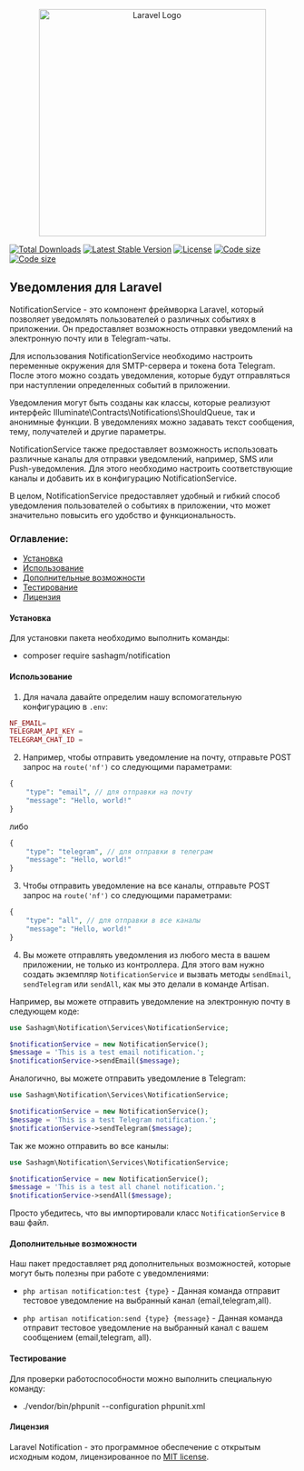 <p align="center"><a href="https://laravel.com" target="_blank"><img src="https://raw.githubusercontent.com/laravel/art/master/logo-lockup/5%20SVG/2%20CMYK/1%20Full%20Color/laravel-logolockup-cmyk-red.svg" width="400" alt="Laravel Logo"></a></p>

<p align="center">

<a href="https://packagist.org/packages/sashagm/notification"><img src="https://img.shields.io/packagist/dt/sashagm/notification" alt="Total Downloads"></a>
<a href="https://packagist.org/packages/sashagm/notification"><img src="https://img.shields.io/packagist/v/sashagm/notification" alt="Latest Stable Version"></a>
<a href="https://packagist.org/packages/sashagm/notification"><img src="https://img.shields.io/packagist/l/sashagm/notification" alt="License"></a>
<a href="https://packagist.org/packages/sashagm/notification"><img src="https://img.shields.io/github/languages/code-size/sashagm/notification" alt="Code size"></a>
<a href="https://packagist.org/packages/sashagm/notification"><img src="https://img.shields.io/packagist/stars/sashagm/notification" alt="Code size"></a>
</p>


## Уведомления для Laravel
NotificationService - это компонент фреймворка Laravel, который позволяет уведомлять пользователей о различных событиях в приложении. Он предоставляет возможность отправки уведомлений на электронную почту или в Telegram-чаты.

Для использования NotificationService необходимо настроить переменные окружения для SMTP-сервера и токена бота Telegram. После этого можно создать уведомления, которые будут отправляться при наступлении определенных событий в приложении.

Уведомления могут быть созданы как классы, которые реализуют интерфейс Illuminate\Contracts\Notifications\ShouldQueue, так и анонимные функции. В уведомлениях можно задавать текст сообщения, тему, получателей и другие параметры.

NotificationService также предоставляет возможность использовать различные каналы для отправки уведомлений, например, SMS или Push-уведомления. Для этого необходимо настроить соответствующие каналы и добавить их в конфигурацию NotificationService.

В целом, NotificationService предоставляет удобный и гибкий способ уведомления пользователей о событиях в приложении, что может значительно повысить его удобство и функциональность.

### Оглавление:

- [Установка](#установка)
- [Использование](#использование)
- [Дополнительные возможности](#дополнительные-возможности)
- [Тестирование](#тестирование)
- [Лицензия](#лицензия)

#### Установка

Для установки пакета необходимо выполнить команды:

- composer require sashagm/notification


#### Использование

1. Для начала давайте определим нашу вспомогательную конфигурацию в `.env`:

```php
NF_EMAIL= 
TELEGRAM_API_KEY = 
TELEGRAM_CHAT_ID = 
```

2. Например, чтобы отправить уведомление на почту, отправьте POST запрос на `route('nf')` со следующими параметрами:

```php
{
    "type": "email", // для отправки на почту
    "message": "Hello, world!"
}
```

либо 

```php
{
    "type": "telegram", // для отправки в телеграм
    "message": "Hello, world!"
}
```
3.  Чтобы отправить уведомление на все каналы, отправьте POST запрос на `route('nf')` со следующими параметрами:


```php
{
    "type": "all", // для отправки в все каналы
    "message": "Hello, world!"
}
```

4. Вы можете отправлять уведомления из любого места в вашем приложении, не только из контроллера. Для этого вам нужно создать экземпляр `NotificationService` и вызвать методы `sendEmail`, `sendTelegram` или `sendAll`, как мы это делали в команде Artisan.

Например, вы можете отправить уведомление на электронную почту в следующем коде:

```php
use Sashagm\Notification\Services\NotificationService;

$notificationService = new NotificationService();
$message = 'This is a test email notification.';
$notificationService->sendEmail($message);
```

Аналогично, вы можете отправить уведомление в Telegram:

```php
use Sashagm\Notification\Services\NotificationService;

$notificationService = new NotificationService();
$message = 'This is a test Telegram notification.';
$notificationService->sendTelegram($message);
```

Так же можно отправить во все канылы:

```php
use Sashagm\Notification\Services\NotificationService;

$notificationService = new NotificationService();
$message = 'This is a test all chanel notification.';
$notificationService->sendAll($message);

```


Просто убедитесь, что вы импортировали класс `NotificationService` в ваш файл.



#### Дополнительные возможности

Наш пакет предоставляет ряд дополнительных возможностей, которые могут быть полезны при работе с уведомлениями:

- `php artisan notification:test {type}` - Данная команда отправит тестовое уведомление на выбранный канал (email,telegram,all).

- `php artisan notification:send {type} {message}` - Данная команда отправит тестовое уведомление на выбранный канал с вашем сообщением (email,telegram, all).

#### Тестирование

Для проверки работоспособности можно выполнить специальную команду:

- ./vendor/bin/phpunit --configuration phpunit.xml

#### Лицензия

Laravel Notification - это программное обеспечение с открытым исходным кодом, лицензированное по [MIT license](LICENSE.md ).
